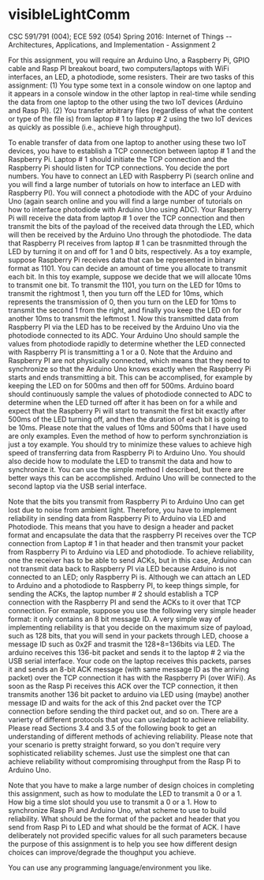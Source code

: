 # visibleLightComm
CSC 591/791 (004); ECE 592 (054) Spring 2016: Internet of Things -- Architectures, Applications, and Implementation - Assignment 2

For this assignment, you will require an Arduino Uno, a Raspberry Pi, GPIO cable and Rasp PI breakout board, two computers/laptops with WiFi interfaces, an LED, a photodiode, some resisters. Their are two tasks of this assignment: (1) You type some text in a console window on one laptop and it appears in a console window in the other laptop in real-time while sending the data from one laptop to the other using the two IoT devices (Arduino and Rasp Pi). (2) You transfer arbitrary files (regardless of what the content or type of the file is) from laptop # 1 to laptop # 2 using the two IoT devices as quickly as possible (i.e., achieve high throughput). 

To enable transfer of data from one laptop to another using these two IoT devices, you have to establish a TCP connection between laptop # 1 and the Raspberry Pi. Laptop # 1 should initiate the TCP connection and the Raspberry Pi should listen for TCP connections. You decide the port numbers. You have to connect an LED with Raspberry Pi (search online and you will find a large number of tutorials on how to interface an LED with Raspberry PI). You will connect a photodiode with the ADC of your Arduino Uno (again search online and you will find a large number of tutorials on how to interface photodiode with Arduino Uno using ADC). Your Raspberry Pi will receive the data from laptop # 1 over the TCP connection and then transmit the bits of the payload of the received data through the LED, which will then be received by the Arduino Uno through the photodiode. The data that Raspberry PI receives from laptop # 1 can be trasnmitted through the LED by turning it on and off for 1 and 0 bits, respectively. As a toy example, suppose Raspberry Pi receives data that can be represented in binary format as 1101. You can decide an amount of time you allocate to transmit each bit. In this toy example, suppose we decide that we will allocate 10ms to transmit one bit. To transmit the 1101, you turn on the LED for 10ms to transmit the rightmost 1, then you turn off the LED for 10ms, which represents the transmission of 0, then you turn on the LED for 10ms to transmit the second 1 from the right, and finally you keep the LED on for another 10ms to transmit the leftmost 1. Now this transmitted data from Raspberry PI via the LED has to be received by the Arduino Uno via the photodiode connected to its ADC. Your Arduino Uno should sample the values from photodiode rapidly to determine whether the LED connected with Raspberry PI is transmitting a 1 or a 0. Note that the Arduino and Raspberry PI are not physically connected, which means that they need to synchronize so that the Arduino Uno knows exactly when the Raspberry Pi starts and ends transmitting a bit. This can be accomplised, for example by keeping the LED on for 500ms and then off for 500ms. Arduino board should continuously sample the values of photodiode connected to ADC to determine when the LED turned off after it has been on for a while and expect that the Raspberry Pi will start to transmit the first bit exactly after 500ms of the LED turning off, and then the duration of each bit is going to be 10ms. Please note that the values of 10ms and 500ms that I have used are only examples. Even the method of how to perform synchronziation is just a toy example. You should try to minimize these values to achieve high speed of transferring data from Raspberry Pi to Arduino Uno. You should also decide how to modulate the LED to transmit the data and how to synchronize it. You can use the simple method I described, but there are better ways this can be accomplished. Arduino Uno will be connected to the second laptop via the USB serial interface. 

Note that the bits you transmit from Raspberry Pi to Arduino Uno can get lost due to noise from ambient light. Therefore, you have to implement reliability in sending data from Raspberry Pi to Arduino via LED and Photodiode. This means that you have to design a header and packet format and encapsulate the data that the raspberry PI receives over the TCP connection from Laptop # 1 in that header and then transmit your packet from Raspberry Pi to Arduino via LED and photodiode. To achieve reliability, one the receiver has to be able to send ACKs, but in this case, Arduino can not transmit data back to Raspberry PI via LED because Arduino is not connected to an LED; only Raspberry Pi is. Although we can attach an LED to Arduino and a photodiode to Raspberry PI, to keep things simple, for sending the ACKs, the laptop number # 2 should establish a TCP connection with the Raspberry PI and send the ACKs to it over that TCP connection. For exmaple, suppose you use the following very simple header format: it only contains an 8 bit message ID. A very simple way of implementing reliability is that you decide on the maximum size of payload, such as 128 bits, that you will send in your packets through LED, choose a message ID such as 0x2F and trasmit the 128+8=136bits via LED. The arduino receives this 136-bit packet and sends it to the laptop # 2 via the USB serial interface. Your code on the laptop receives this packets, parses it and sends an 8-bit ACK message (with same message ID as the arriving packet) over the TCP connection it has with the Raspberry Pi (over WiFi). As soon as the Rasp Pi receives this ACK over the TCP connection, it then transmits another 136 bit packet to arduino via LED using (maybe) another message ID and waits for the ack of this 2nd packet over the TCP connection before sending the third packet out, and so on. There are a varierty of different protocols that you can use/adapt to achieve reliability. Please read Sections 3.4 and 3.5 of the following book to get an understanding of different methods of achieving reliability. Please note that your scenario is pretty straight forward, so you don't require very sophisticated reliability schemes. Just use the simplest one that can achieve reliability without compromising throughput from the Rasp Pi to Arduino Uno.

Note that you have to make a large number of design choices in completing this assignment, such as how to modulate the LED to transmit a 0 or a 1. How big a time slot should you use to transmit a 0 or a 1. How to synchronize Rasp Pi and Arduino Uno, what scheme to use to build reliability. What should be the format of the packet and header that you send from Rasp Pi to LED and what should be the format of ACK. I have deliberately not provided specific values for all such parameters because the purpose of this assignment is to help you see how different design choices can improve/degrade the thoughput you achieve.

You can use any programming language/environment you like.
